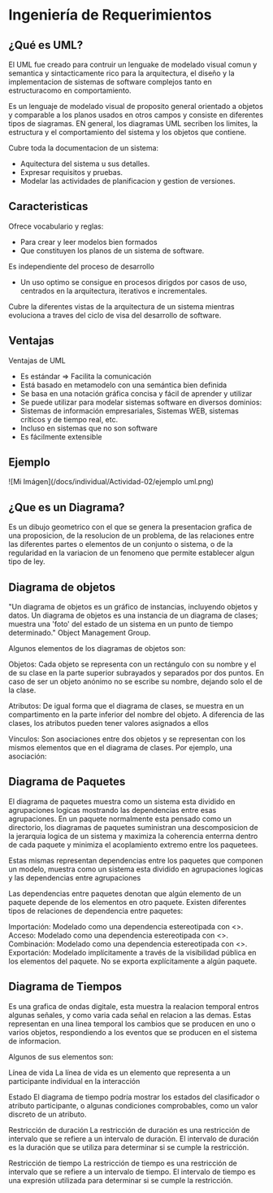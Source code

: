 # Ingeniería de Requerimientos
## ¿Qué es UML?
El UML fue creado para contruir un lenguake de modelado visual comun y semantica y sintacticamente rico para la arquitectura, el diseño y la implementacion de sistemas de software complejos tanto en estructuracomo en comportamiento. 

Es un lenguaje de modelado visual de proposito general orientado a objetos y comparable a los planos usados en otros campos y consiste en diferentes tipos de siagramas. EN general, los diagramas UML secriben los limites, la estructura y el comportamiento del sistema y los objetos que contiene.

Cubre toda la documentacion de un sistema:
* Aquitectura del sistema u sus detalles.
* Expresar requisitos y pruebas.
* Modelar las actividades de planificacion y gestion de versiones.
## Caracteristicas
Ofrece vocabulario y reglas:
* Para crear y leer modelos bien formados
* Que constituyen los planos de un sistema de software.

Es independiente del proceso de desarrollo
* Un uso optimo se consigue en procesos dirigdos por casos de uso, centrados en la arquitectura, iterativos e incrementales.

Cubre la diferentes vistas de la arquitectura de un sistema mientras evoluciona a traves del ciclo de visa del desarrollo de software.

## Ventajas
Ventajas de UML
* Es estándar => Facilita la comunicación
* Está basado en metamodelo con una semántica bien definida
* Se basa en una notación gráfica concisa y fácil de aprender y utilizar
* Se puede utilizar para modelar sistemas software en diversos dominios:
* Sistemas de información empresariales, Sistemas WEB, sistemas críticos y de tiempo real, etc.
* Incluso en sistemas que no son software
* Es fácilmente extensible

## Ejemplo

![Mi Imágen](/docs/individual/Actividad-02/ejemplo uml.png) 

## ¿Que es un Diagrama?
Es un dibujo geometrico con el que se genera la presentacion grafica de una proposicion, de la resolucion de un problema, de las relaciones entre las diferentes partes o elementos de un conjunto o sistema, o de la regularidad en la variacion de un fenomeno que permite establecer algun tipo de ley.

## Diagrama de objetos
"Un diagrama de objetos es un gráfico de instancias, incluyendo objetos y datos. Un diagrama de objetos es una instancia de un diagrama de clases; muestra una 'foto' del estado de un sistema en un punto de tiempo determinado." 
                                                Object Management Group.

Algunos elementos de los diagramas de objetos son:

Objetos: Cada objeto se representa con un rectángulo con su nombre y el de su clase en la parte superior subrayados y separados por dos puntos. En caso de ser un objeto anónimo no se escribe su nombre, dejando solo el de la clase.

Atributos: De igual forma que el diagrama de clases, se muestra en un compartimento en la parte inferior del nombre del objeto. A diferencia de las clases, los atributos pueden tener valores asignados a ellos

Vínculos: Son asociaciones entre dos objetos y se representan con los mismos elementos que en el diagrama de clases. Por ejemplo, una asociación:

## Diagrama de Paquetes
El diagrama de paquetes muestra como un sistema esta dividido en agrupaciones logicas mostrando las dependencias entre esas agrupaciones. En un paquete normalmente esta pensado como un directorio, los diagramas de paquetes suministran una descomposicion de la jerarquia logica de un sistema y maximiza la coherencia enterrna dentro de cada paquete y minimiza el acoplamiento extremo entre los paquetees.

Estas mismas representan dependencias entre los paquetes que componen un modelo, muestra como un sistema esta dividido en agrupaciones logicas y las dependencias entre agrupaciones

Las dependencias entre paquetes denotan que algún elemento de un paquete depende de los elementos en otro paquete. Existen diferentes tipos de relaciones de dependencia entre paquetes:

Importación: Modelado como una dependencia estereotipada con <<import>>.
Acceso: Modelado como una dependencia estereotipada con <<access>>.
Combinación: Modelado como una dependencia estereotipada con <<merge>>.
Exportación: Modelado implícitamente a través de la visibilidad pública en los elementos del paquete. No se exporta explícitamente a algún paquete.

## Diagrama de Tiempos
Es una grafica de ondas digitale, esta muestra la realacion temporal entros algunas señales, y como varia cada señal en relacion a las demas. Estas representan en una linea temporal los cambios que se producen en uno o varios objetos, respondiendo a los eventos que se producen en el sistema de informacion.

Algunos de sus elementos son:

Línea de vida
La línea de vida es un elemento que representa a un participante individual en la interacción

Estado
El diagrama de tiempo podría mostrar los estados del clasificador o atributo participante, o algunas condiciones comprobables, como un valor discreto de un atributo.

Restricción de duración
La restricción de duración es una restricción de intervalo que se refiere a un intervalo de duración. El intervalo de duración es la duración que se utiliza para determinar si se cumple la restricción.

Restricción de tiempo
La restricción de tiempo es una restricción de intervalo que se refiere a un intervalo de tiempo. El intervalo de tiempo es una expresión  utilizada para determinar si se cumple la restricción.